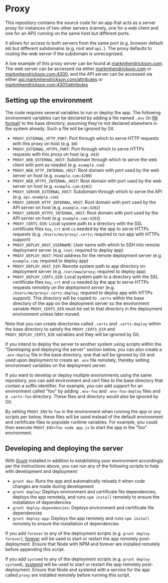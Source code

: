 # Proxy

This repository contains the source code for an app that acts as a server proxy for instances of two other servers (namely, one for a web client and one for an API) running on the same host but different ports.

It allows for access to both servers from the same port (e.g. browser default `80`) but different subdomains (e.g. root and `api.`). The proxy defaults to routing the web server if the subdomain is unrecognized.

A live example of this proxy server can be found at [markmhendrickson.com](http://markmhendrickson.com). The web server can be accessed via either [markmhendrickson.com](http://markmhendrickson.com) or [markmhendrickson.com:4200](http://markmhendrickson.com:4200), and the API server can be accessed via either [api.markmhendrickson.com/attributes](http://api.markmhendrickson.com/attributes) or [markmhendrickson.com:4201/attributes](http://markmhendrickson.com:4201/attributes)

## Setting up the environment

The code requires several variables to run or deploy the app. The following environment variables can be declared by adding a file named `.env` (in [INI format](https://en.wikipedia.org/wiki/INI_file)) to the base directory, assuming they're not declared elsewhere in the system already. Such a file will be ignored by Git.

- `PROXY_EXTERNAL_HTTP_PORT`: Port through which to serve HTTP requests with this proxy on host (e.g. `80`)
- `PROXY_EXTERNAL_HTTPS_PORT`: Port through which to serve HTTPs requests with this proxy on host (e.g. `443`)
- `PROXY_WEB_EXTERNAL_HOST`: Subdomain through which to serve the web client with port as needed (e.g. `example.com`)
- `PROXY_WEB_HTTP_INTERNAL_HOST`: Root domain with port used by the web server on host (e.g. `example.com:4200`)
- `PROXY_WEB_HTTPS_INTERNAL_HOST`: Root domain with port used by the web server on host (e.g. `example.com:4201`)
- `PROXY_SERVER_EXTERNAL_HOST`: Subdomain through which to serve the API (e.g. `api.example.com`)
- `PROXY_SERVER_HTTP_INTERNAL_HOST`: Root domain with port used by the API server on host (e.g. `example.com:4202`)
- `PROXY_SERVER_HTTPS_INTERNAL_HOST`: Root domain with port used by the API server on host (e.g. `example.com:4203`)
- `PROXY_CERTS_DIR`: Local system path to a directory with the SSL certificate files `key`, `crt` and `ca` needed by the app to serve HTTPs requests (e.g. `/Users/me/proxy/.certs`; required to run app with HTTPs support)
- `PROXY_DEPLOY_HOST_USERNAME`: User name with which to SSH into remote deployment server (e.g. `root`; required to deploy app)
- `PROXY_DEPLOY_HOST`: Host address for the remote deployment server (e.g. `example.com`; required to deploy app)
- `PROXY_DEPLOY_HOST_DIR`: Remote system path to app directory on deployment server (e.g. `/var/www/proxy`; required to deploy app)
- `PROXY_DEPLOY_CERTS_DIR`: Local system path to a directory with the SSL certificate files `key`, `crt` and `ca` needed by the app to serve HTTPs requests *remotely on the deployment server* (e.g. `/Users/me/proxy/.certs-deploy`; required to deploy app with HTTPs support). This directory will be copied to `.certs` within the base directory of the app on the deployment server so the environment variable `PROXY_CERTS_DIR` must be set to that directory in the deployment environment unless later moved.

Note that you can create directories called `.certs` and `.certs-deploy` within the base directory to satisfy the `PROXY_CERTS_DIR` and `PROXY_DEPLOY_CERTS_DIR` variables and they will be ignored by Git.

If you intend to deploy the server to another system using scripts within the "Developing and deploying the server" section below, you can also create a `.env-deploy` file in the base directory, one that will be ignored by Git and used upon deployment to create an `.env` file remotely, thereby setting environment variables on the deployment server.

If you want to develop or deploy multiple environments using the same repository, you can add environment and cert files to the base directory that contain a suffix identifier. For example, you can add support for an environment called "foo" by adding `.env-foo` and `.env-foo-deploy` files and a `.certs-foo` directory. These files and directory would also be ignored by Git.

By setting `PROXY_ENV` to `foo` in the environment when running the app or any scripts per below, these files will be used instead of the default environment and certificate files to populate runtime variables. For example, you could then execute `PROXY_ENV=foo node app.js` to start the app in the "foo" environment.

## Developing and deploying the server

With [Grunt](gruntjs.com) installed in addition to establishing your environment accordingly per the instructions above, you can run any of the following scripts to help with development and deployment:

- `grunt dev`: Runs the app and automatically reloads it when code changes are made during development
- `grunt deploy`: Deploys environment and certificate file dependencies, deploys the app remotely, and runs `npm install` remotely to ensure the installation of dependencies
- `grunt deploy-dependencies`: Deploys environment and certificate file dependencies
- `grunt deploy-app`: Deploys the app remotely and runs `npm install` remotely to ensure the installation of dependencies

If you add `forever` to any of the deployment scripts (e.g. `grunt deploy forever`), [forever](https://github.com/foreverjs/forever) will be used to start or restart the app remotely post-deployment. Ensure that Node with NPM and forever are installed remotely before appending this script.

If you add `systemd` to any of the deployment scripts (e.g. `grunt deploy systemd`), [systemd](https://www.digitalocean.com/community/tutorials/systemd-essentials-working-with-services-units-and-the-journal) will be used to start or restart the app remotely post-deployment. Ensure that Node and systemd with a service for the app called `proxy` are installed remotely before running this script.